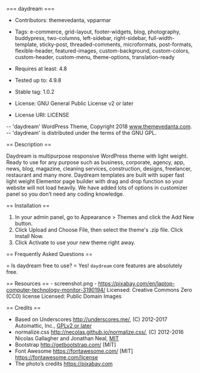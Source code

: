 === daydream ===

* Contributors: themevedanta, vpparmar
* Tags: e-commerce, grid-layout, footer-widgets, blog, photography, buddypress, two-columns, left-sidebar, right-sidebar, full-width-template, sticky-post, threaded-comments, microformats, post-formats, flexible-header, featured-images, custom-background, custom-colors, custom-header, custom-menu, theme-options, translation-ready

* Requires at least: 4.8
* Tested up to: 4.9.8
* Stable tag: 1.0.2
* License: GNU General Public License v2 or later
* License URI: LICENSE

-- 'daydream' WordPress Theme, Copyright 2018 www.themevedanta.com.
-- 'daydream' is distributed under the terms of the GNU GPL.

== Description ==

Daydream is multipurpose responsive WordPress theme with light weight. Ready to use for any purpose such as business, corporate, agency, app, news, blog, magazine, cleaning services, construction, designs, freelancer, restaurant and many more. Daydream templates are built with super fast light weight Elementor page builder with drag and drop function so your website will not load heavily. We have added lots of options in customizer panel so you don’t need any coding knowledge.

== Installation ==

1. In your admin panel, go to Appearance > Themes and click the Add New button.
2. Click Upload and Choose File, then select the theme's .zip file. Click Install Now.
3. Click Activate to use your new theme right away.

== Frequently Asked Questions ==

= Is daydream free to use? =
Yes! `daydream` core features are absolutely free.

== Resources ==
	- screenshot.png -
		https://pixabay.com/en/laptop-computer-technology-monitor-3190194/
		Licensed: Creative Commons Zero (CC0) license
		Licensed: Public Domain Images

== Credits ==

* Based on Underscores http://underscores.me/, (C) 2012-2017 Automattic, Inc., [GPLv2 or later](https://www.gnu.org/licenses/gpl-2.0.html)
* normalize.css http://necolas.github.io/normalize.css/, (C) 2012-2016 Nicolas Gallagher and Jonathan Neal, [MIT](http://opensource.org/licenses/MIT)
* Bootstrap http://getbootstrap.com/ [MIT]
* Font Awesome https://fontawesome.com/ [MIT] https://fontawesome.com/license
* The photo’s credits https://pixabay.com
